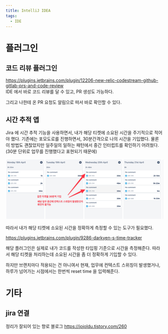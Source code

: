 ```yaml
---
title: IntelliJ IDEA
tags:
  - IDE 
---
```


# 플러그인

## 코드 리뷰 플러그인
https://plugins.jetbrains.com/plugin/12206-new-relic-codestream-github-gitlab-prs-and-code-review  
IDE 에서 바로 코드 리뷰를 달 수 있고, PR 생성도 가능하다.

그리고 나한테 온 PR 요청도 알림으로 떠서 바로 확인할 수 있다.


## 시간 추적 앱
Jira 에 시간 추적 기능을 사용하면서, 내가 해당 티켓에 소요된 시간을 주기적으로 적어야 했다.
기존에는 포모도로를 진행하면서, 30분간격으로 나의 시간을 기입했다. 
물론 이 방법도 괜찮았지만 일주일의 일하는 패턴에서 중간 인터럽트를 확인하기 어려웠다. (30분 단위로 업무를 진행했다고 표현되기 때문에)

![일주일 타임 시트](../attachments/intellij-2022-04-24-02-13-06.png)

따라서 내가 해당 티켓에 소요된 시간을 정확하게 측정할 수 있는 도구가 필요했다.

https://plugins.jetbrains.com/plugin/9286-darkyen-s-time-tracker

해당 플러그인은 실제로 내가 코드를 작성한 타입핑 기준으로 시간을 측정해준다. 따라서 해당 티켓을 처리하는데 소요된 시간을 좀 더 정확하게 기입할 수 있다.

하지만 브랜치마다 적용되는 건 아니여서 현재, 업무에 컨텍스트 스위칭이 발생했거나, 하루가 넘어가는 시점에서는 한번씩 reset time 을 입력해준다.



# 기타

## jira 연결
정리가 잘되어 있는 향로 블로그
https://jojoldu.tistory.com/260

